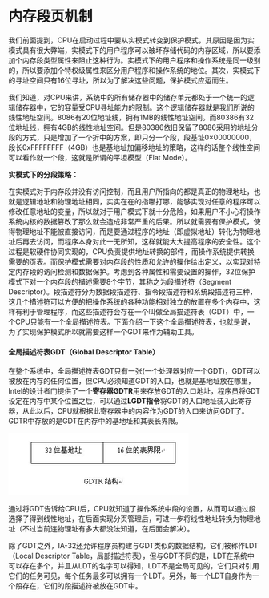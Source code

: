 # 内存段页机制

我们前面提到，CPU在启动过程中要从实模式转变到保护模式，其原因是因为实模式具有很大弊端，实模式下的用户程序可以破坏存储代码的内存区域，所以要添加个内存段类型属性来阻止这种行为。实模式下的用户程序和操作系统是同一级别的，所以要添加个特权级属性来区分用户程序和操作系统的地位。其次，实模式下的寻址空间只有16位寻址，所以为了解决这些问题，保护模式应运而生。  

我们知道，对CPU来讲，系统中的所有储存器中的储存单元都处于一个统一的逻辑储存器中，它的容量受CPU寻址能力的限制。这个逻辑储存器就是我们所说的线性地址空间。8086有20位地址线，拥有1MB的线性地址空间。而80386有32位地址线，拥有4GB的线性地址空间。但是80386依旧保留了8086采用的地址分段的方式，只是增加了一个折中的方案，即只分一个段，段基址0×00000000，段长0xFFFFFFFF（4GB）也是基地址加偏移地址的策略，这样的话整个线性空间可以看作就一个段，这就是所谓的平坦模型（Flat Mode）。

**实模式下的分段策略：**

在实模式对于内存段并没有访问控制，而且用户所指向的都是真正的物理地址，也就是逻辑地址和物理地址相同，实实在在的指哪打哪，能够实现对任意的程序可以修改任意地址的变量，所以就对于用户模式下就十分危险，如果用户不小心将操作系统内核的数据篡改了那么就会造成非常严重的后果。所以就需要有保护模式，使得物理地址不能被直接访问，而是要通过程序的地址（即虚拟地址）转化为物理地址后再去访问，而程序本身对此一无所知，这样就能大大提高程序的安全性。这个过程是软硬件协同实现的，CPU负责提供地址转换的部件，而操作系统提供转换需要的页表。而保护模式需要对内存段的性质和允许的操作给出定义，以实现对特定内存段的访问检测和数据保护。考虑到各种属性和需要设置的操作，32位保护模式下对一个内存段的描述需要8个字节，其称之为段描述符（Segment Descriptor）。段描述符分为数据段描述符、指令段描述符和系统段描述符三种，这几个描述符可以方便的把操作系统的各种功能相对独立的放置在多个内存中，这样有利于管理程序，而这些描述符会存在一个叫做全局描述符表（GDT）中，一个CPU只能有一个全局描述符表。下面介绍一下这个全局描述符表，也就是说，为了实现保护模式所以就需要这样一个GDT来作为辅助工具。



#### **全局描述符表GDT（Global Descriptor Table）**

在整个系统中，全局描述符表GDT只有一张(一个处理器对应一个GDT)，GDT可以被放在内存的任何位置，但CPU必须知道GDT的入口，也就是基地址放在哪里，Intel的设计者门提供了一个**寄存器GDTR**用来存放GDT的入口地址，程序员将GDT设定在内存中某个位置之后，可以通过**LGDT指令**将GDT的入口地址装入此寄存器，从此以后，CPU就根据此寄存器中的内容作为GDT的入口来访问GDT了。GDTR中存放的是GDT在内存中的基地址和其表长界限。

<img src=".\images\gdtr.jpg" alt="gdtr" style="zoom:100%;" />

通过将GDT告诉给CPU后，CPU就知道了操作系统中段的设置，从而可以通过段选择子得到线性地址，在后面实现分页管理后，可进一步将线性地址转换为物理地址（不过当前连物理址有多大都没法知道，在后面会解决）。

除了GDT之外，IA-32还允许程序员构建与GDT类似的数据结构，它们被称作LDT（Local Descriptor Table，局部描述符表），但与GDT不同的是，LDT在系统中可以存在多个，并且从LDT的名字可以得知，LDT不是全局可见的，它们只对引用它们的任务可见，每个任务最多可以拥有一个LDT。另外，每一个LDT自身作为一个段存在，它们的段描述符被放在GDT中。





